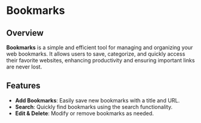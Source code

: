 # Bookmarks

## Overview

**Bookmarks** is a simple and efficient tool for managing and organizing your web bookmarks. It allows users to save, categorize, and quickly access their favorite websites, enhancing productivity and ensuring important links are never lost.

## Features

- **Add Bookmarks**: Easily save new bookmarks with a title and URL.
- **Search**: Quickly find bookmarks using the search functionality.
- **Edit & Delete**: Modify or remove bookmarks as needed.
